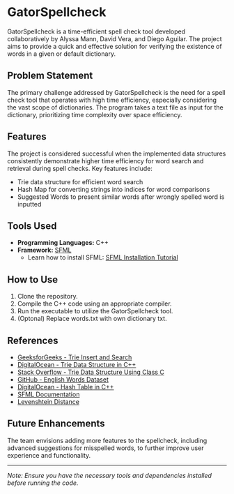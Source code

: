 # GatorSpellcheck

GatorSpellcheck is a time-efficient spell check tool developed collaboratively by Alyssa Mann, David Vera, and Diego Aguilar. The project aims to provide a quick and effective solution for verifying the existence of words in a given or default dictionary.

## Problem Statement

The primary challenge addressed by GatorSpellcheck is the need for a spell check tool that operates with high time efficiency, especially considering the vast scope of dictionaries. The program takes a text file as input for the dictionary, prioritizing time complexity over space efficiency.

## Features

The project is considered successful when the implemented data structures consistently demonstrate higher time efficiency for word search and retrieval during spell checks. Key features include:

- Trie data structure for efficient word search
- Hash Map for converting strings into indices for word comparisons
- Suggested Words to present similar words after wrongly spelled word is inputted

## Tools Used

- **Programming Languages:** C++
- **Framework:** [SFML](https://www.sfml-dev.org/documentation/2.6.0/)
  - Learn how to install SFML: [SFML Installation Tutorial](https://youtu.be/PInJvpQSRHw)

## How to Use

1. Clone the repository.
2. Compile the C++ code using an appropriate compiler.
3. Run the executable to utilize the GatorSpellcheck tool.
4. (Optonal) Replace words.txt with own dictionary txt.

## References

- [GeeksforGeeks - Trie Insert and Search](https://www.geeksforgeeks.org/trie-insert-and-search/)
- [DigitalOcean - Trie Data Structure in C++](https://www.digitalocean.com/community/tutorials/trie-data-structure-in-c-plus-plus)
- [Stack Overflow - Trie Data Structure Using Class C](https://stackoverflow.com/questions/49884974/trie-data-structure-using-class-c )
- [GitHub - English Words Dataset](https://github.com/dwyl/english-words)
- [DigitalOcean - Hash Table in C++](https://www.digitalocean.com/community/tutorials/hash-table-in-c-plus-plus)
- [SFML Documentation](https://www.sfml-dev.org/documentation/2.6.0/)
- [Levenshtein Distance](https://www.geeksforgeeks.org/introduction-to-levenshtein-distance/)

## Future Enhancements

The team envisions adding more features to the spellcheck, including advanced suggestions for misspelled words, to further improve user experience and functionality.

---
*Note: Ensure you have the necessary tools and dependencies installed before running the code.*
